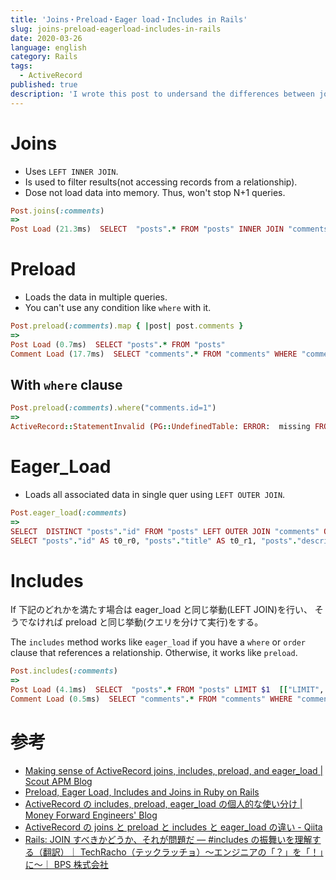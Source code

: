 ```yaml
---
title: 'Joins・Preload・Eager load・Includes in Rails'
slug: joins-preload-eagerload-includes-in-rails
date: 2020-03-26
language: english
category: Rails
tags:
  - ActiveRecord
published: true
description: 'I wrote this post to undersand the differences between joins, preload, eager_load and includes in Rails.'
---
```


# Joins

- Uses `LEFT INNER JOIN`.
- Is used to filter results(not accessing records from a relationship).
- Dose not load data into memory. Thus, won't stop N+1 queries.

```ruby
Post.joins(:comments)
=>
Post Load (21.3ms)  SELECT  "posts".* FROM "posts" INNER JOIN "comments" ON "comments"."post_id" = "posts"."id"
```

# Preload

- Loads the data in multiple queries.
- You can't use any condition like `where` with it.

```ruby
Post.preload(:comments).map { |post| post.comments }
=>
Post Load (0.7ms)  SELECT "posts".* FROM "posts"
Comment Load (17.7ms)  SELECT "comments".* FROM "comments" WHERE "comments"."post_id" IN ($1, $2, $3, $4, $5, $6, $7, $8, $9, $10, $11, $12, $13)
```

## With `where` clause

```ruby
Post.preload(:comments).where("comments.id=1")
=>
ActiveRecord::StatementInvalid (PG::UndefinedTable: ERROR:  missing FROM-clause entry for table "comments")
```

# Eager_Load

- Loads all associated data in single quer using `LEFT OUTER JOIN`.

```ruby
Post.eager_load(:comments)
=>
SELECT  DISTINCT "posts"."id" FROM "posts" LEFT OUTER JOIN "comments" ON "comments"."post_id" = "posts"."id" LIMIT $1  [["LIMIT", 11]]
SELECT "posts"."id" AS t0_r0, "posts"."title" AS t0_r1, "posts"."description" AS t0_r2, "posts"."user_id" AS t0_r3, "posts"."created_at" AS t0_r4, "posts"."updated_at" AS t0_r5, "posts"."status" AS t0_r6, "comments"."id" AS t1_r0, "comments"."content" AS t1_r1, "comments"."post_id" AS t1_r2, "comments"."created_at" AS t1_r3, "comments"."updated_at" AS t1_r4 FROM "posts" LEFT OUTER JOIN "comments" ON "comments"."post_id" = "posts"."id" WHERE "posts"."id" IN ($1, $2, $3, $4, $5, $6, $7, $8, $9, $10, $11)  [["id", 1], ["id", 2], ["id", 3], ["id", 4], ["id", 5], ["id", 6], ["id", 7], ["id", 8], ["id", 9], ["id", 10], ["id", 11]]
```

# Includes

If
下記のどれかを満たす場合は eager_load と同じ挙動(LEFT JOIN)を行い、
そうでなければ preload と同じ挙動(クエリを分けて実行)をする。

The `includes` method works like `eager_load` if you have a `where` or `order` clause that references a relationship. Otherwise, it works like `preload`.

```ruby
Post.includes(:comments)
=>
Post Load (4.1ms)  SELECT  "posts".* FROM "posts" LIMIT $1  [["LIMIT", 11]]
Comment Load (0.5ms)  SELECT "comments".* FROM "comments" WHERE "comments"."post_id" IN ($1, $2, $3, $4, $5, $6, $7, $8, $9, $10, $11)
```

# 参考

- [Making sense of ActiveRecord joins, includes, preload, and eager_load \| Scout APM Blog](https://scoutapm.com/blog/activerecord-includes-vs-joins-vs-preload-vs-eager_load-when-and-where)
- [Preload, Eager Load, Includes and Joins in Ruby on Rails](https://www.railscarma.com/blog/technical-articles/preload-eager-load-includes-and-joins-in-ruby-on-rails/?__cf_chl_jschl_tk__=649af04b5c86210af8d2f1913e4a55acaaa7c115-1585016990-0-AWbeQB8KGhsRqnlJ85EVVo5VSC5DQP8xbuQAEjLTRLjo0An62MrJA6uTEEEdsLsa6WRgvIWLi8zcSvynppMh-CifdmeVZFHQG83j7kghl4ZzVI5oUINL_8WmQ5BvsBy_wYt5Mb8rmuyCybwE_eTtDf9UjyA6Rdnn-6wmv0pTu7sqSrsXFNr6TO34qbVUYEz3Z0N8f-kTuminhovNefW3XEkTcHIcTk-QRIyKDe3h3GugAtt17TZfHBvC_1laVTRlJXtWBa8azT0Hk3zYDmdcrS1aY3n5QEUVdu9nGPS_qJVuzM3XHxb0O4Djs1lRjP0KmZWwp4ffWSADsCyQjmkLydrjadmUJK_1NVq8N8iOuGEBIoIamHm2GisA2b2MJasdgg)
- [ActiveRecord の includes, preload, eager_load の個人的な使い分け \| Money Forward Engineers' Blog](https://moneyforward.com/engineers_blog/2019/04/02/activerecord-includes-preload-eagerload/)
- [ActiveRecord の joins と preload と includes と eager_load の違い - Qiita](https://qiita.com/k0kubun/items/80c5a5494f53bb88dc58)
- [Rails: JOIN すべきかどうか、それが問題だ — #includes の振舞いを理解する（翻訳）｜ TechRacho（テックラッチョ）〜エンジニアの「？」を「！」に〜｜ BPS 株式会社](https://techracho.bpsinc.jp/hachi8833/2017_09_25/45650)
